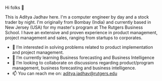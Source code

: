 Hi folks :vulcan_salute:

This is Aditya Jadhav here. I'm a computer engineer by day and a stock trader by night. I'm originally from Bombay (India) and currently based in New Jersey (USA) for my master's program at The Rutgers Business School. I have an extensive and proven experience in product management, project management and sales, ranging from startups to corporates. 

- 👀 I’m interested in solving problems related to product implementation and project management.
- 🌱 I’m currently learning Business forecasting and Business Intelligence
- 💞️ I’m looking to collaborate on discussions regarding product/program management, business forecasting and business intelligence.
- 📫 You can reach me on: aditya.jadhav@rutgers.edu

